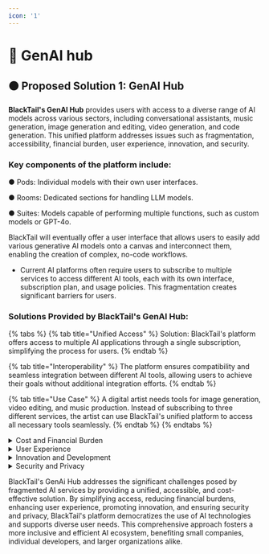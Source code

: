 ```yaml
---
icon: '1'
---
```


# 📙 GenAI hub

## 🟠  Proposed Solution 1: GenAI Hub <a href="#id-1jlao46" id="id-1jlao46"></a>

**BlackTail's GenAI Hub** provides users with access to a diverse range of AI models across various sectors, including conversational assistants, music generation, image generation and editing, video generation, and code generation. This unified platform addresses issues such as fragmentation, accessibility, financial burden, user experience, innovation, and security.

### Key components of the platform include:

●         Pods: Individual models with their own user interfaces.

●         Rooms: Dedicated sections for handling LLM models.

●         Suites: Models capable of performing multiple functions, such as custom models or GPT-4o.

BlackTail will eventually offer a user interface that allows users to easily add various generative AI models onto a canvas and interconnect them, enabling the creation of complex, no-code workflows.

* Current AI platforms often require users to subscribe to multiple services to access different AI tools, each with its own interface, subscription plan, and usage policies. This fragmentation creates significant barriers for users.

### Solutions Provided by BlackTail's GenAI Hub: <a href="#id-43ky6rz" id="id-43ky6rz"></a>

{% tabs %}
{% tab title="Unified Access" %}
Solution: BlackTail's platform offers access to multiple AI applications through a single subscription, simplifying the process for users.
{% endtab %}

{% tab title="Interoperability" %}
The platform ensures compatibility and seamless integration between different AI tools, allowing users to achieve their goals without additional integration efforts.
{% endtab %}

{% tab title="Use Case" %}
A digital artist needs tools for image generation, video editing, and music production. Instead of subscribing to three different services, the artist can use BlackTail's unified platform to access all necessary tools seamlessly.
{% endtab %}
{% endtabs %}

<details>

<summary>Cost and Financial Burden</summary>

* _**Cost Efficiency:**_ \
  A single subscription to BlackTail's platform is more economical than multiple subscriptions, reducing financial burdens on users.

<!---->

* _**Elimination of Duplicate Payments:**_\
  Users pay once for access to all AI tools, preventing redundant expenditures on similar features across different platforms.

<!---->

* _**Use Case:**_ \
  A startup company that requires AI tools for customer service chatbots, data analysis, and content creation can reduce its operational costs by subscribing to BlackTail's platform, which provides all these functionalities under one roof.

</details>

<details>

<summary>User Experience</summary>

* _**Simplified Management:**_ \
  Users can manage all their AI tools through a single account, reducing administrative overhead.

<!---->

* _**Consistent User Interface:**_\
  A unified platform offers a consistent and intuitive user interface, enhancing user productivity and reducing the learning curve.

<!---->

* _**Use Case:**_ \
  A software developer who needs AI models for coding assistance, debugging, and project management can benefit from a unified interface that streamlines the workflow and minimizes the time spent switching between different tools.

</details>

<details>

<summary>Innovation and Development</summary>

* _**Encouraging Experimentation:**_\
  A unified platform encourages experimentation by providing easy access to a variety of AI tools.

<!---->

* _**Data Integration:**_ \
  The platform facilitates better data integration, allowing for more comprehensive analysis and insights.

<!---->

* _**Use Case:**_ \
  A research institution can leverage BlackTail's platform to combine various AI tools for innovative projects, enhancing their research capabilities through integrated data and functionalities.

</details>

<details>

<summary>Security and Privacy</summary>

* _**Security Risks:**_ \
  Managing multiple accounts across different platforms increases the risk of security breaches.

<!---->

* _**Data Privacy Concerns:**_ \
  Fragmented data across various providers can lead to inconsistent privacy protections and increased misuse risk.

<!---->

* _**Enhanced Security:**_ \
  A single platform reduces the number of accounts and credentials users need to manage, lowering security risks.

<!---->

* _**Consistent Privacy Policies:**_\
  Centralized management of user data ensures consistent privacy protections.

<!---->

* _**Use Case:**_ \
  A healthcare provider can securely manage patient data while using various AI tools on BlackTail's platform, ensuring robust data privacy and reducing the risk of breaches.

</details>

BlackTail's GenAi Hub addresses the significant challenges posed by fragmented AI services by providing a unified, accessible, and cost-effective solution. By simplifying access, reducing financial burdens, enhancing user experience, promoting innovation, and ensuring security and privacy, BlackTail's platform democratizes the use of AI technologies and supports diverse user needs. This comprehensive approach fosters a more inclusive and efficient AI ecosystem, benefiting small companies, individual developers, and larger organizations alike.
